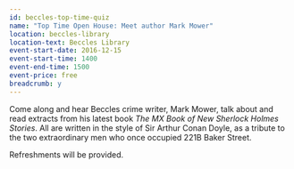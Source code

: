 ```yaml
---
id: beccles-top-time-quiz
name: "Top Time Open House: Meet author Mark Mower"
location: beccles-library
location-text: Beccles Library
event-start-date: 2016-12-15
event-start-time: 1400
event-end-time: 1500
event-price: free
breadcrumb: y
---
```


Come along and hear Beccles crime writer, Mark Mower, talk about and read extracts from his latest book <cite>The MX Book of New Sherlock Holmes Stories</cite>. All are written in the style of Sir Arthur Conan Doyle, as a tribute to the two extraordinary men who once occupied 221B Baker Street.

Refreshments will be provided.
